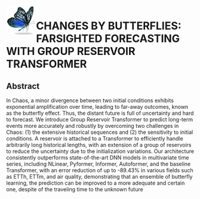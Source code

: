 <img align="left" width="80" height="80" alt="Md Kowsher" src="assets/title.png"/>

#  CHANGES BY BUTTERFLIES: FARSIGHTED FORECASTING WITH GROUP RESERVOIR TRANSFORMER
## Abstract
In Chaos, a minor divergence between two initial conditions exhibits exponential amplification over time, leading to far-away outcomes, known as the butterfly effect. Thus, the distant future is full of uncertainty and hard to forecast.   We introduce Group Reservoir Transformer to predict long-term events more accurately and robustly by overcoming two challenges in Chaos:  (1) the extensive historical sequences and (2) the sensitivity to initial conditions. A reservoir is attached to a Transformer to efficiently handle arbitrarily long historical lengths, with an extension of a group of reservoirs to reduce the uncertainty due to the initialization variations.  Our architecture consistently outperforms state-of-the-art DNN models in multivariate time series, including NLinear, Pyformer, Informer, Autoformer, and the baseline Transformer, with an error reduction of up to -89.43\% in various fields such as ETTh, ETTm, and air quality, demonstrating that an ensemble of butterfly learning, the prediction can be improved to a more adequate and certain one, despite of the traveling time to the unknown future
